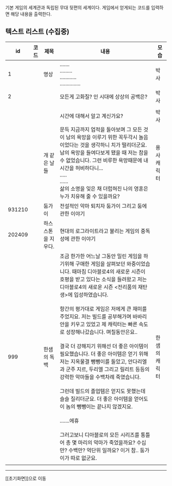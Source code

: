 기본 게임의 세계관과 독립된 무대 뒷편의 세계이다.
게임에서 얻게되는 코드를 입력하면 해당 내용을 출력한다.
## 텍스트 리스트  (수집중)


| id     | 코드  | 제목         | 내용                                                                                                                                                                                                                                                                                                                                                                                                                                                                                                                                            | 모습      |
| ------ | --- | ---------- | --------------------------------------------------------------------------------------------------------------------------------------------------------------------------------------------------------------------------------------------------------------------------------------------------------------------------------------------------------------------------------------------------------------------------------------------------------------------------------------------------------------------------------------------- | ------- |
| 1      |     | 명상         | .......<br>.........<br>............<br>...............                                                                                                                                                                                                                                                                                                                                                                                                                                                                                       | 박사      |
| 2      |     |            | 모든게 고화질? 인 시대에 상상의 공백은?                                                                                                                                                                                                                                                                                                                                                                                                                                                                                                                       | 박사      |
|        |     |            |                                                                                                                                                                                                                                                                                                                                                                                                                                                                                                                                               |         |
|        |     |            | 시간에 대해서 알고 계신가요?                                                                                                                                                                                                                                                                                                                                                                                                                                                                                                                              | 박사      |
|        |     | 개 같은 날들    | 문득 지금까지 업적을 돌아보며 그 모든 것이 남의 욕망을 이루기 위한 꼭두각시 놀음이었다는 것을 생각하니 치가 떨리더군요. 남의 욕망을 들여다보게 됐을 때 저는 참을 수 없었습니다. 그런 비루한 욕망때문에 내 시간을 허비하다니...<br>.....<br>......<br>삶의 소명을 잊은 채 더럽혀진 나의 영혼은 누가 치유해 줄 수 있을까요?                                                                                                                                                                                                                                                                                                                                              | 용사 캐릭터  |
| 931210 |     | 둠가이        | 전설적인 악마 퇴치자 둠가이 그리고 둠에 관한 이야기                                                                                                                                                                                                                                                                                                                                                                                                                                                                                                                 |         |
| 202409 |     | 하스스톤을 지우다. | 현대의 로그라이트라고 불리는 게임의 중독성에 관한 이야기                                                                                                                                                                                                                                                                                                                                                                                                                                                                                                               |         |
| 999    |     | 한샘의 독백     | 조금 한가한 어느날 그동안 밀린 게임을 하기위해 구매한 게임을 살펴보던 와중이었습니다. 때마침 디아블로4의 새로운 시즌이 호평을 받고 있다는 소식을 들려왔고 저는 디아블로4의 새로운 시즌 <전리품의 재탄생>에 입성하였습니다. <br><br>항간의 평가대로 게임은 저에게 큰 재미를 주었지요. 저는 빌드를 공부해가며 바바리안을 키우고 있었고 제 캐릭터는 빠른 속도로 성장해나갔습니다. 며칠동안은요..<br><br>결국 더 강해지기 위해선 더 좋은 아이템이 필요했습니다. 더 좋은 아이템은 얻기 위해 저는 지옥물결 뺑뺑이를 돌았고, 안다리엘과 군주 지르, 두리엘 그리고 릴리트 등등의 강력한 악마들을 수백차례 죽였습니다. <br><br>그런데 빌드의 졸업템은 얻지도 못했는데 슬슬 질리더군요. 더 좋은 아이템을 얻어도 이 놈의 뺑뺑이는 끝나지 않겠지요.<br><br>.......에휴<br><br>그러고보니 디아블로의 모든 시리즈를 통틀어 총 몇 마리의 악마가 죽었을까요? 수십만? 수백만? 억단위 일까요? 이거 참.. 둠가이가 따로 없군요. | 한샘의 캐릭터 |
|        |     |            |                                                                                                                                                                                                                                                                                                                                                                                                                                                                                                                                               |         |

---
[[초기화면]]으로 이동